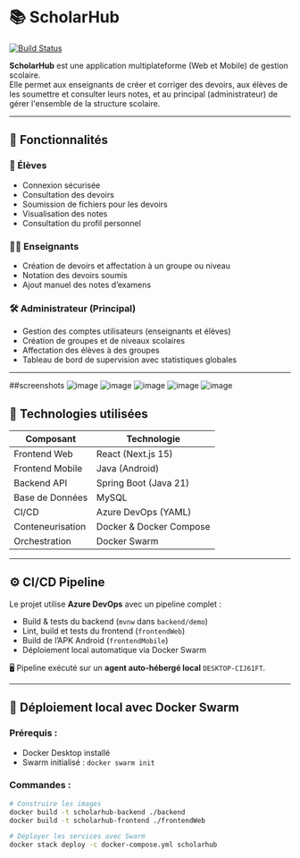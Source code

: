 # 📚 ScholarHub

[![Build Status](https://dev.azure.com/DouaaAmeziane/ScholarHub/_apis/build/status/douaaea.ScholarHub%20(5)?branchName=main)](https://dev.azure.com/DouaaAmeziane/ScholarHub/_build/latest?definitionId=5&branchName=main)

**ScholarHub** est une application multiplateforme (Web et Mobile) de gestion scolaire.  
Elle permet aux enseignants de créer et corriger des devoirs, aux élèves de les soumettre et consulter leurs notes, et au principal (administrateur) de gérer l'ensemble de la structure scolaire.

---

## 🚀 Fonctionnalités

### 👤 Élèves
- Connexion sécurisée
- Consultation des devoirs
- Soumission de fichiers pour les devoirs
- Visualisation des notes
- Consultation du profil personnel

### 👨‍🏫 Enseignants
- Création de devoirs et affectation à un groupe ou niveau
- Notation des devoirs soumis
- Ajout manuel des notes d’examens

### 🛠 Administrateur (Principal)
- Gestion des comptes utilisateurs (enseignants et élèves)
- Création de groupes et de niveaux scolaires
- Affectation des élèves à des groupes
- Tableau de bord de supervision avec statistiques globales

---
##screenshots
![image](https://github.com/user-attachments/assets/c31f5053-69bb-4842-bbc3-19cc2cf27774)
![image](https://github.com/user-attachments/assets/6d34ff9a-2f49-4ea5-bb49-f17d3922bfef)
![image](https://github.com/user-attachments/assets/54fdfbfb-52fe-4294-9bbd-2a85ee1ae4c5)
![image](https://github.com/user-attachments/assets/76b6dad9-c55a-48fb-9f8b-dcecace1f2fc)
![image](https://github.com/user-attachments/assets/c7a26e06-8786-4d00-a866-35b541538b5c)


## 🧰 Technologies utilisées

| Composant        | Technologie         |
|------------------|---------------------|
| Frontend Web     | React (Next.js 15)  |
| Frontend Mobile  | Java (Android)      |
| Backend API      | Spring Boot (Java 21) |
| Base de Données  | MySQL               |
| CI/CD            | Azure DevOps (YAML) |
| Conteneurisation | Docker & Docker Compose |
| Orchestration    | Docker Swarm        |

---

## ⚙️ CI/CD Pipeline

Le projet utilise **Azure DevOps** avec un pipeline complet :

- Build & tests du backend (`mvnw` dans `backend/demo`)
- Lint, build et tests du frontend (`frontendWeb`)
- Build de l’APK Android (`frontendMobile`)
- Déploiement local automatique via Docker Swarm

🖥️ Pipeline exécuté sur un **agent auto-hébergé local** `DESKTOP-CIJ61FT`.

---

## 🐳 Déploiement local avec Docker Swarm

### Prérequis :
- Docker Desktop installé
- Swarm initialisé : `docker swarm init`

### Commandes :
```bash
# Construire les images
docker build -t scholarhub-backend ./backend
docker build -t scholarhub-frontend ./frontendWeb

# Déployer les services avec Swarm
docker stack deploy -c docker-compose.yml scholarhub
